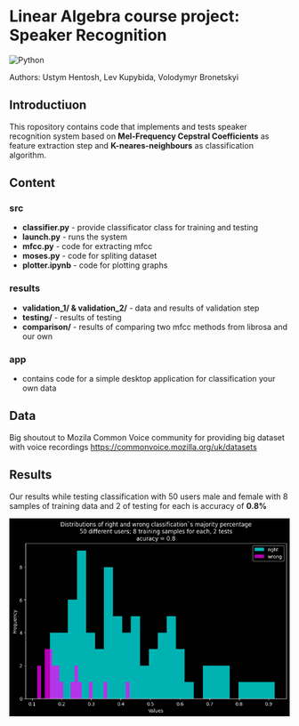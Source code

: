 # Linear Algebra course project: Speaker Recognition


![Python](https://img.shields.io/badge/python-3670A0?style=for-the-badge&logo=python&logoColor=ffdd54)

Authors:
Ustym Hentosh, Lev Kupybida, Volodymyr Bronetskyi

## Introductiuon
This ropository contains code that implements and tests speaker recognition system based on **Mel-Frequency Cepstral Coefficients** as feature extraction step and **K-neares-neighbours** as classification algorithm.

## Сontent
### src
- **classifier.py** - provide classificator class for training and testing
- **launch.py** - runs the system
- **mfcc.py** - code for extracting mfcc
- **moses.py** - code for spliting dataset
- **plotter.ipynb** - code for plotting graphs

### results
- **validation_1/ & validation_2/** - data and results of validation step
- **testing/** - results of testing
- **comparison/** - results of comparing two mfcc methods from librosa and our own

### app
- contains code for a simple desktop application for classification your own data

## Data
Big shoutout to Mozila Common Voice community for providing big dataset with voice recordings  https://commonvoice.mozilla.org/uk/datasets

## Results
Our results while testing classification with 50 users male and female with 8 samples of training data and 2 of testing for each is accuracy of **0.8%**

<img src="images/plot1.png">
